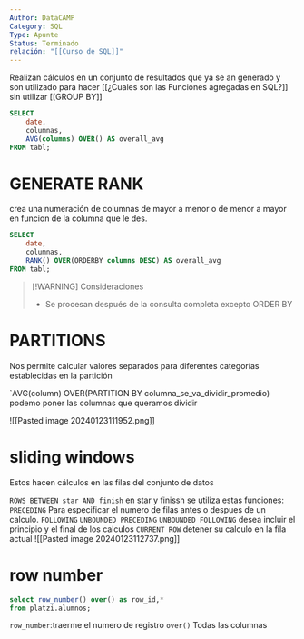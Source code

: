 ```yaml
---
Author: DataCAMP
Category: SQL
Type: Apunte
Status: Terminado
relación: "[[Curso de SQL]]"
---
```

Realizan cálculos en un conjunto de resultados que ya se an generado y son utilizado para hacer [[¿Cuales son las Funciones agregadas en SQL?]] sin utilizar [[GROUP BY]]

```sql
SELECT
	date,
	columnas,
	AVG(columns) OVER() AS overall_avg
FROM tabl;
```

# GENERATE RANK

crea una numeración de columnas de mayor a menor o de menor a mayor en funcion de la columna que le des. 

```sql
SELECT
	date,
	columnas,
	RANK() OVER(ORDERBY columns DESC) AS overall_avg
FROM tabl;
```

>[!WARNING] Consideraciones
>- Se procesan después de la consulta completa excepto ORDER BY

# PARTITIONS

Nos permite calcular valores separados para diferentes categorías establecidas en la partición 

`AVG(column) OVER(PARTITION BY columna_se_va_dividir_promedio)
podemo poner las columnas que queramos dividir

![[Pasted image 20240123111952.png]]

# sliding windows

Estos hacen cálculos en las filas del conjunto de datos

`ROWS BETWEEN star AND finish`
 en star y finissh se utiliza estas funciones: 
 `PRECEDING` Para especificar el numero de filas antes o despues de un calculo.
 `FOLLOWING`
 `UNBOUNDED PRECEDING`
 `UNBOUNDED FOLLOWING` desea incluir el principio y el final de los calculos
 `CURRENT ROW` detener su calculo en la fila actual
![[Pasted image 20240123112737.png]]

# row number 

```SQL
select row_number() over() as row_id,*
from platzi.alumnos;
```

`row_number`:traerme el numero de registro
`over()` Todas las columnas